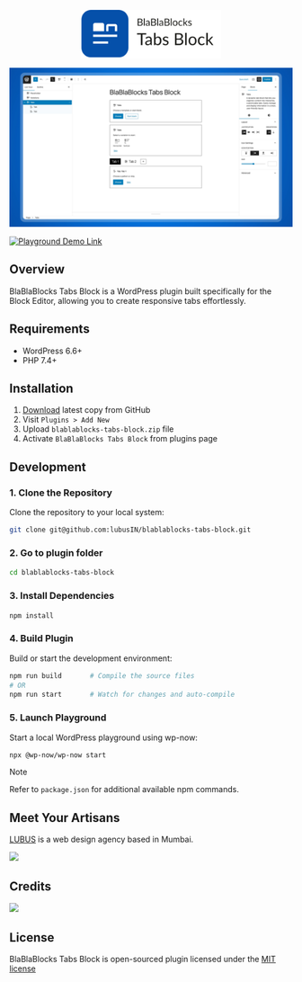 <p align="center"><img width="250" src=".github/logo.svg"></p>

![BlaBlaBlocks Tabs Block](.github/banner-image.jpg)

[![Playground Demo Link](https://img.shields.io/badge/Playground_Demo-blue?logo=wordpress&logoColor=%23fff&labelColor=%233858e9&color=%233858e9)](https://playground.wordpress.net/?blueprint-url=https://raw.githubusercontent.com/lubusIN/blablablocks-tabs-block/playground/_playground/blueprint-github.json)

## Overview
BlaBlaBlocks Tabs Block is a WordPress plugin built specifically for the Block Editor, allowing you to create responsive tabs effortlessly. 

## Requirements

- WordPress 6.6+
- PHP 7.4+

## Installation

1. [Download](https://github.com/lubusIN/blablablocks-tabs-block/archive/refs/heads/dev.zip) latest copy from GitHub
2. Visit `Plugins > Add New`
3. Upload `blablablocks-tabs-block.zip` file
4. Activate `BlaBlaBlocks Tabs Block` from plugins page

## Development

### 1. Clone the Repository
Clone the repository to your local system:

```bash
git clone git@github.com:lubusIN/blablablocks-tabs-block.git 
```

### 2. Go to plugin folder

```bash
cd blablablocks-tabs-block
```

### 3. Install Dependencies

```bash
npm install
```

### 4. Build Plugin
Build or start the development environment:

```bash
npm run build       # Compile the source files
# OR
npm run start       # Watch for changes and auto-compile
```

### 5. Launch Playground
Start a local WordPress playground using wp-now:

```bash
npx @wp-now/wp-now start
```
> [!NOTE]
> Refer to `package.json` for additional available npm commands.

## Meet Your Artisans

[LUBUS](http://lubus.in) is a web design agency based in Mumbai.

<img src="https://user-images.githubusercontent.com/1039236/40877801-3fa8ccf6-66a4-11e8-8f42-19ed4e883ce9.png" />

## Credits

<a href="https://github.com/lubusIN/blablablocks-tabs-block/graphs/contributors">
  <img height="36px" src="https://contrib.rocks/image?repo=lubusIN/blablablocks-tabs-block" />
</a>

## License

BlaBlaBlocks Tabs Block is open-sourced plugin licensed under the [MIT license](LICENSE)
